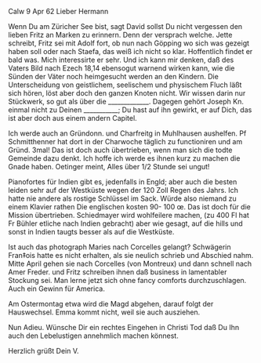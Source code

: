  Calw 9 Apr 62
Lieber Hermann

Wenn Du am Züricher See bist, sagt David sollst Du nicht vergessen den lieben Fritz an Marken zu erinnern. Denn der versprach welche. Jette schreibt, Fritz sei mit Adolf fort, ob nun nach Göpping wo sich was gezeigt haben soll oder nach Staefa, das weiß ich nicht so klar. Hoffentlich findet er bald was. Mich interessirte er sehr. Und ich kann mir denken, daß des Vaters Bild nach Ezech 18,14 ebensogut warnend wirken kann, wie die Sünden der Väter noch heimgesucht werden an den Kindern. Die Unterscheidung von geistlichem, seelischem und physischem Fluch läßt sich hören, löst aber doch den ganzen Knoten nicht. Wir wissen darin nur Stückwerk, so gut als über die _____________. Dagegen gehört Joseph Kn. einmal nicht zu Deinen ___________; Du hast auf ihn gewirkt, er auf Dich, das ist aber doch aus einem andern Capitel.

Ich werde auch an Gründonn. und Charfreitg in Muhlhausen aushelfen. Pf Schmitthenner hat dort in der Charwoche täglich zu functioniren und am Gründ. 3mal! Das ist doch auch übertrieben, wenn man sich die todte Gemeinde dazu denkt. Ich hoffe ich werde es ihnen kurz zu machen die Gnade haben. Oetinger meint, Alles über 1/2 Stunde sei ungut!

Pianofortes für Indien gibt es, jedenfalls in Engld; aber auch die besten leiden sehr auf der Westküste wegen der 120 Zoll Regen des Jahrs. Ich hatte nie andere als rostige Schlüssel im Sack. Würde also niemand zu einem Klavier rathen Die englischen kosten 90- 100 œ. Das ist doch für die Mission übertrieben. Schiedmayer wird wohlfeilere machen, (zu 400 Fl hat Fr Bühler etliche nach Indien gebracht) aber wie gesagt, auf die hills und sonst in Indien taugts besser als auf die Westküste.

Ist auch das photograph Maries nach Corcelles gelangt? Schwägerin Fran‡ois hatte es nicht erhalten, als sie neulich schrieb und Abschied nahm. Mitte April gehen sie nach Corcelles (von Montreux) und dann schnell nach Amer Freder. und Fritz schreiben ihnen daß business in lamentabler Stockung sei. Man lerne jetzt sich ohne fancy comforts durchzuschlagen. Auch ein Gewinn für America.

Am Ostermontag etwa wird die Magd abgehen, darauf folgt der Hauswechsel. Emma kommt nicht, weil sie auch ausziehen.

Nun Adieu. Wünsche Dir ein rechtes Eingehen in Christi Tod daß Du Ihn auch den Lebelustigen annehmlich machen könnest.

 Herzlich grüßt
 Dein V.
